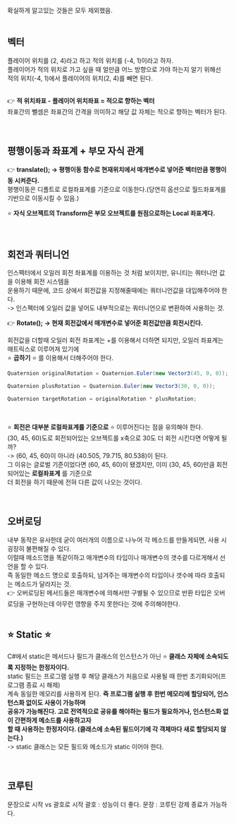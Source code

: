 확실하게 알고있는 것들은 모두 제외했음.<br>
<br>

## 벡터
플레이어 위치를 (2, 4)라고 하고 적의 위치를 (-4, 1)이라고 하자.<br>
플레이어가 적의 위치로 가고 싶을 때 얼만큼 어느 방향으로 가야 하는지 알기 위해선<br>
적의 위치(-4, 1)에서 플레이어의 위치(2, 4)를 빼면 된다.<br>
<br>

👉 **적 위치좌표 - 플레이어 위치좌표 = 적으로 향하는 벡터**<br>
좌표간의 뺄셈은 좌표간의 간격을 의미하고 해당 값 자체는 적으로 향하는 벡터가 된다.<br>
<br>
<br>

## 평행이동과 좌표계 + 부모 자식 관계
👉 **translate(); -> 평행이동 함수로 현재위치에서 매개변수로 넣어준 벡터만큼 평행이동 시켜준다.**<br>
평행이동은 디폴트로 로컬좌표계를 기준으로 이동한다.(당연히 옵션으로 월드좌표계를 기반으로 이동시킬 수 있음.)<br>

⭐ **자식 오브젝트의 Transform은 부모 오브젝트를 원점으로하는 Local 좌표계다.**<br>
<br>
<br>

## 회전과 쿼터니언
인스펙터에서 오일러 회전 좌표계를 이용하는 것 처럼 보이지만, 유니티는 쿼터니언 값을 이용해 회전 시스템을<br>
운용하기 때문에, 코드 상에서 회전값을 지정해줄때에는 쿼터니언값을 대입해주어야 한다.<br>
-> 인스펙터에 오일러 값을 넣어도 내부적으로는 쿼터니언으로 변환하여 사용하는 것.<br>

👉 **Rotate(); -> 현재 회전값에서 매개변수로 넣어준 회전값만큼 회전시킨다.**<br>

회전값을 더할때 오일러 회전 좌표계는 +를 이용해서 더하면 되지만, 오일러 좌표계는 매트릭스로 이루어져 있기에<br>
⭐ **곱하기** ⭐ 를 이용해서 더해주어야 한다.<br>

```c#
Quaternion originalRotation = Quaternion.Euler(new Vector3(45, 0, 0));

Quaternion plusRotation = Quaternion.Euler(new Vector3(30, 0, 0));

Quaternion targetRotation = originalRotation * plusRotation; 
```
<br>

⭐ **회전은 대부분 로컬좌표계를 기준으로** ⭐ 이루어진다는 점을 유의해야 한다.<br>
(30, 45, 60)도로 회전되어있는 오브젝트를 x축으로 30도 더 회전 시킨다면 어떻게 될까?<br>
-> (60, 45, 60)이 아니라 (40.505, 79.715, 80.538)이 된다.<br>
그 이유는 글로벌 기준이었다면 (60, 45, 60)이 됐겠지만, 이미 (30, 45, 60)만큼 회전되어있는 **로컬좌표계** 를 기준으로<br>
더 회전을 하기 때문에 전혀 다른 값이 나오는 것이다.<br>
<br>
<br>

## 오버로딩
내부 동작은 유사한데 굳이 여러개의 이름으로 나누어 각 메소드를 만들게되면, 사용 시 굉장히 불편해질 수 있다.<br>
이럴때 메소드명을 똑같이하고 매개변수의 타입이나 매개변수의 갯수를 다르게해서 선언을 할 수 있다.<br>
즉 동일한 메소드 명으로 호출하되, 넘겨주는 매개변수의 타입이나 갯수에 따라 호출되는 메소드가 달라지는 것.<br>
👉 오버로딩된 메서드들은 매개변수에 의해서만 구별될 수 있으므로 반환 타입은 오버로딩을 구현하는데 아무런 영향을 주지 못한다는 것에 주의해야한다.
<br>
<br>

## ⭐ Static ⭐
C#에서 static은 메서드나 필드가 클래스의 인스턴스가 아닌 ⭐ **클래스 자체에 소속되도록 지정하는 한정자이다.**<br>
static 필드는 프로그램 실행 후 해당 클래스가 처음으로 사용될 때 한번 초기화되어(프로그램 종료 시 해제)<br>
계속 동일한 메모리를 사용하게 된다. **즉 프로그램 실행 후 한번 메모리에 할당되어, 인스턴스화 없이도 사용이 가능하며<br>
공유가 가능해진다. 고로 전역적으로 공유를 해야하는 필드가 필요하거나, 인스턴스화 없이 간편하게 메소드를 사용하고자<br>
할 때 사용하는 한정자이다. (클래스에 소속된 필드이기에 각 객체마다 새로 할당되지 않는다.)**<br>
-> static 클래스는 모든 필드와 메소드가 static 이어야 한다.<br>
<br>
<br>

## 코루틴
문장으로 시작 vs 괄호로 시작
괄호 : 성능이 더 좋다.
문장 : 코루틴 강제 종료가 가능하다.
